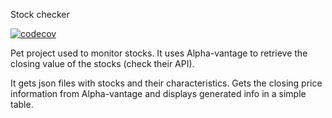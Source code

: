 Stock checker

[![codecov](https://codecov.io/gh/acontell/StockChecker/branch/master/graph/badge.svg)](https://codecov.io/gh/acontell/StockChecker)

Pet project used to monitor stocks. It uses Alpha-vantage to retrieve the closing value of the stocks (check their API).

It gets json files with stocks and their characteristics. Gets the closing price information from Alpha-vantage and
displays generated info in a simple table.